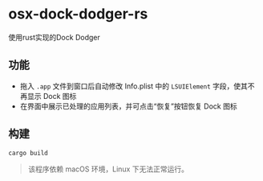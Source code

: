 # osx-dock-dodger-rs
使用rust实现的Dock Dodger

## 功能
- 拖入 `.app` 文件到窗口后自动修改 Info.plist 中的 `LSUIElement` 字段，使其不再显示 Dock 图标
- 在界面中展示已处理的应用列表，并可点击“恢复”按钮恢复 Dock 图标

## 构建
```bash
cargo build
```

> 该程序依赖 macOS 环境，Linux 下无法正常运行。
